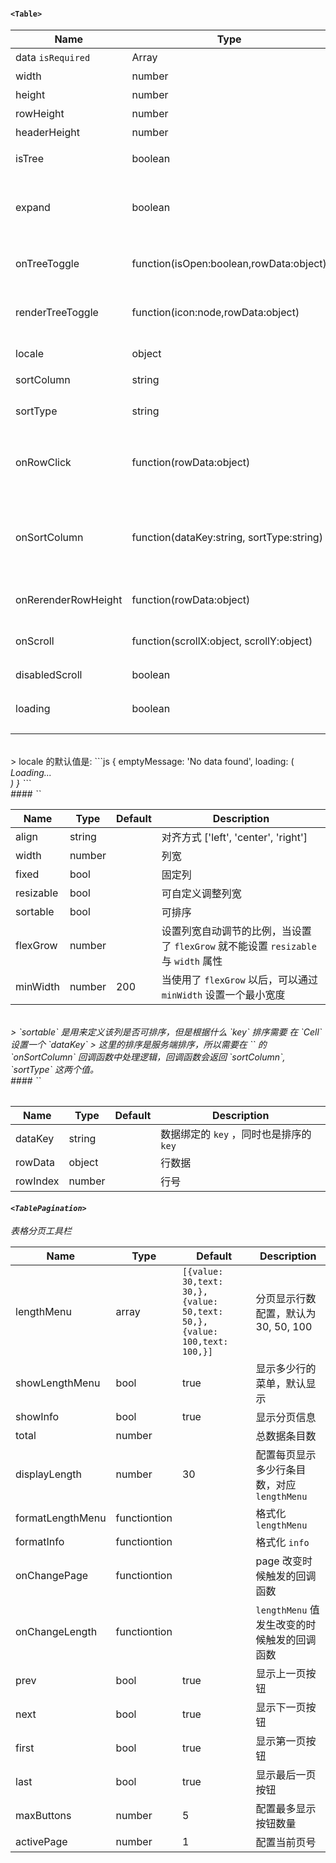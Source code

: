 

#### `<Table>`

| Name                | Type                                      | Default | Description                                 |
|---------------------|-------------------------------------------|---------|---------------------------------------------|
| data `isRequired`   | Array                                     |         | 表格数据                                        |
| width               | number                                    |         | 宽度                                          |
| height              | number                                    | 200     | 高度                                          |
| rowHeight           | number                                    | 36      | 行高                                          |
| headerHeight        | number                                    | 36      | 表头高度                                        |
| isTree              | boolean                                   |         | 是否展示为树表格                                    |
| expand              | boolean                                   |         | 展开所有节点，`isTree`为 `tree` 时，该属性有效             |
| onTreeToggle        | function(isOpen:boolean,rowData:object)   |         | 树形表格，在展开节点的回调函数                             |
| renderTreeToggle    | function(icon:node,rowData:object)        |         | 树形表格，在展开节点的回调函数                             |
| locale              | object                                    |         | 本地化语言配置                                     |
| sortColumn          | string                                    |         | 排序列名称                                       |
| sortType            | string                                    |         | 排序类型  ['desc', 'asc']                       |
| onRowClick          | function(rowData:object)                  |         | 行点击后的回调函数， 返回 `rowDate`                     |
| onSortColumn        | function(dataKey:string, sortType:string) |         | 点击排序列的回调函数，返回 `sortColumn`, `sortType` 这两个值 |
| onRerenderRowHeight | function(rowData:object)                  |         | 重新渲染行高                                      |
| onScroll            | function(scrollX:object, scrollY:object)  |         | 滚动条滚动时候的回调函数                                |
| disabledScroll      | boolean                                   |         | 禁用滚动                                        |
| loading             | boolean                                   |         | 显示 loading 状态                               |

<br>
> locale 的默认值是:
```js
{
  emptyMessage: 'No data found',
  loading: (
    <div>
      <i className="icon icon-cog icon-lg icon-spin" />
      <span>Loading...</span>
    </div>
  )
}
```

<br>
####  `<Column>`

| Name      | Type   | Default | Description                                                |
|-----------|--------|---------|------------------------------------------------------------|
| align     | string |         | 对齐方式 ['left', 'center', 'right']                           |
| width     | number |         | 列宽                                                         |
| fixed     | bool   |         | 固定列                                                        |
| resizable | bool   |         | 可自定义调整列宽                                                   |
| sortable  | bool   |         | 可排序                                                        |
| flexGrow  | number |         | 设置列宽自动调节的比例，当设置了 `flexGrow` 就不能设置 `resizable` 与 `width` 属性 |
| minWidth  | number | 200     | 当使用了 `flexGrow` 以后，可以通过 `minWidth` 设置一个最小宽度                |
<br>
> `sortable` 是用来定义该列是否可排序，但是根据什么 `key` 排序需要 在 `Cell` 设置一个 `dataKey`
> 这里的排序是服务端排序，所以需要在 `<Table>` 的 `onSortColumn` 回调函数中处理逻辑，回调函数会返回 `sortColumn`, `sortType` 这两个值。

<br>
####  `<Cell>`

| Name     | Type   | Default | Description                |
|----------|--------|---------|----------------------------|
| dataKey  | string |         | 数据绑定的 `key` ，同时也是排序的 `key` |
| rowData  | object |         | 行数据                        |
| rowIndex | number |         | 行号                         |

#### `<TablePagination>`

表格分页工具栏

| Name             | Type         | Default                                                                   | Description                  |
|------------------|--------------|---------------------------------------------------------------------------|------------------------------|
| lengthMenu       | array        | `[{value: 30,text: 30,}, {value: 50,text: 50,}, {value: 100,text: 100,}]` | 分页显示行数配置，默认为 30, 50, 100     |
| showLengthMenu   | bool         | true                                                                      | 显示多少行的菜单，默认显示                |
| showInfo         | bool         | true                                                                      | 显示分页信息                       |
| total            | number       |                                                                           | 总数据条目数                       |
| displayLength    | number       | 30                                                                        | 配置每页显示多少行条目数，对应 `lengthMenu` |
| formatLengthMenu | functiontion |                                                                           | 格式化 `lengthMenu`             |
| formatInfo       | functiontion |                                                                           | 格式化 `info`                   |
| onChangePage     | functiontion |                                                                           | page 改变时候触发的回调函数             |
| onChangeLength   | functiontion |                                                                           | `lengthMenu` 值发生改变的时候触发的回调函数 |
| prev             | bool         | true                                                                      | 显示上一页按钮                      |
| next             | bool         | true                                                                      | 显示下一页按钮                      |
| first            | bool         | true                                                                      | 显示第一页按钮                      |
| last             | bool         | true                                                                      | 显示最后一页按钮                     |
| maxButtons       | number       | 5                                                                         | 配置最多显示按钮数量                   |
| activePage       | number       | 1                                                                         | 配置当前页号                       |
